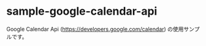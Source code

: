 # sample-google-calendar-api

Google Calendar Api (https://developers.google.com/calendar) の使用サンプルです。
